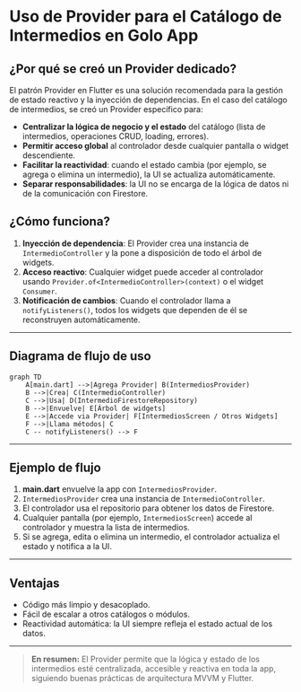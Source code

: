 # Uso de Provider para el Catálogo de Intermedios en Golo App

## ¿Por qué se creó un Provider dedicado?

El patrón Provider en Flutter es una solución recomendada para la gestión de estado reactivo y la inyección de dependencias. En el caso del catálogo de intermedios, se creó un Provider específico para:

- **Centralizar la lógica de negocio y el estado** del catálogo (lista de intermedios, operaciones CRUD, loading, errores).
- **Permitir acceso global** al controlador desde cualquier pantalla o widget descendiente.
- **Facilitar la reactividad**: cuando el estado cambia (por ejemplo, se agrega o elimina un intermedio), la UI se actualiza automáticamente.
- **Separar responsabilidades**: la UI no se encarga de la lógica de datos ni de la comunicación con Firestore.

## ¿Cómo funciona?

1. **Inyección de dependencia**: El Provider crea una instancia de `IntermedioController` y la pone a disposición de todo el árbol de widgets.
2. **Acceso reactivo**: Cualquier widget puede acceder al controlador usando `Provider.of<IntermedioController>(context)` o el widget `Consumer`.
3. **Notificación de cambios**: Cuando el controlador llama a `notifyListeners()`, todos los widgets que dependen de él se reconstruyen automáticamente.

---

## Diagrama de flujo de uso

```mermaid
graph TD
    A[main.dart] -->|Agrega Provider| B(IntermediosProvider)
    B -->|Crea| C(IntermedioController)
    C -->|Usa| D(IntermedioFirestoreRepository)
    B -->|Envuelve| E[Árbol de widgets]
    E -->|Accede via Provider| F[IntermediosScreen / Otros Widgets]
    F -->|Llama métodos| C
    C -- notifyListeners() --> F
```

---

## Ejemplo de flujo

1. **main.dart** envuelve la app con `IntermediosProvider`.
2. `IntermediosProvider` crea una instancia de `IntermedioController`.
3. El controlador usa el repositorio para obtener los datos de Firestore.
4. Cualquier pantalla (por ejemplo, `IntermediosScreen`) accede al controlador y muestra la lista de intermedios.
5. Si se agrega, edita o elimina un intermedio, el controlador actualiza el estado y notifica a la UI.

---

## Ventajas
- Código más limpio y desacoplado.
- Fácil de escalar a otros catálogos o módulos.
- Reactividad automática: la UI siempre refleja el estado actual de los datos.

---

> **En resumen:** El Provider permite que la lógica y estado de los intermedios esté centralizada, accesible y reactiva en toda la app, siguiendo buenas prácticas de arquitectura MVVM y Flutter.
